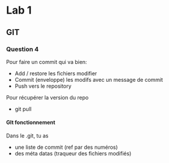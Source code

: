 # Lab 1
## GIT

### Question 4
Pour faire un commit qui va bien:
- Add / restore les fichiers modifier
- Commit (enveloppe) les modifs avec un message de commit
- Push vers le repository 

Pour récupérer la version du repo
- git pull 


#### GIt fonctionnement
Dans le .git, tu as 
- une liste de commit (ref par des numéros)
- des méta datas (traqueur des fichiers modifiés)